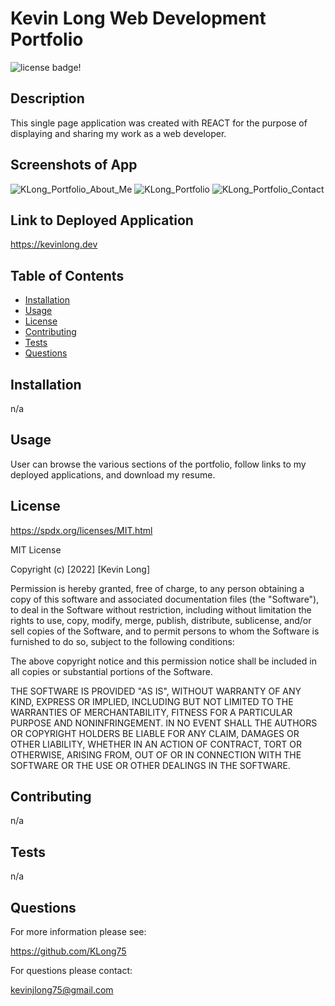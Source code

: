 # Kevin Long Web Development Portfolio

![license badge!](https://img.shields.io/badge/license-MIT-blue)

## Description
This single page application was created with REACT for the purpose of displaying and sharing my work as a web developer.

## Screenshots of App
![KLong_Portfolio_About_Me](https://user-images.githubusercontent.com/98487770/177222235-3518b400-aee6-40bd-9ce9-2bb8fcc878b1.png)
![KLong_Portfolio](https://user-images.githubusercontent.com/98487770/177222243-fb5acafc-aa1f-42ca-a9d7-b14f4568adff.png)
![KLong_Portfolio_Contact](https://user-images.githubusercontent.com/98487770/177222247-6e91c5db-521a-4b90-bc6c-8138072d077e.png)

## Link to Deployed Application
https://kevinlong.dev

## Table of Contents
- [Installation](#installation)
- [Usage](#usage)
- [License](#license)
- [Contributing](#contributing)
- [Tests](#tests)
- [Questions](#questions)
    
## Installation
n/a

## Usage
User can browse the various sections of the portfolio, follow links to my deployed applications, and download my resume.

## License
https://spdx.org/licenses/MIT.html

MIT License

Copyright (c) [2022] [Kevin Long]
    
Permission is hereby granted, free of charge, to any person obtaining a copy
of this software and associated documentation files (the "Software"), to deal
in the Software without restriction, including without limitation the rights
to use, copy, modify, merge, publish, distribute, sublicense, and/or sell
copies of the Software, and to permit persons to whom the Software is
furnished to do so, subject to the following conditions:
    
The above copyright notice and this permission notice shall be included in all
copies or substantial portions of the Software.
    
THE SOFTWARE IS PROVIDED "AS IS", WITHOUT WARRANTY OF ANY KIND, EXPRESS OR
IMPLIED, INCLUDING BUT NOT LIMITED TO THE WARRANTIES OF MERCHANTABILITY,
FITNESS FOR A PARTICULAR PURPOSE AND NONINFRINGEMENT. IN NO EVENT SHALL THE
AUTHORS OR COPYRIGHT HOLDERS BE LIABLE FOR ANY CLAIM, DAMAGES OR OTHER
LIABILITY, WHETHER IN AN ACTION OF CONTRACT, TORT OR OTHERWISE, ARISING FROM,
OUT OF OR IN CONNECTION WITH THE SOFTWARE OR THE USE OR OTHER DEALINGS IN THE
SOFTWARE.

## Contributing
n/a

## Tests
n/a

## Questions

For more information please see:

https://github.com/KLong75

For questions please contact:

[kevinjlong75@gmail.com](mailto:kevinjlong75@gmail.com)
